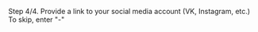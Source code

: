 Step 4/4\. Provide a link to your social media account \(VK, Instagram, etc\.\)  
To skip, enter "\-"